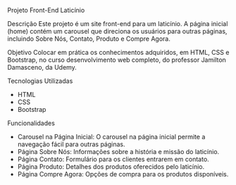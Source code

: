 Projeto Front-End Laticínio

Descrição
Este projeto é um site front-end para um laticínio. A página inicial (home) contém um carousel que direciona os usuários para outras páginas, incluindo Sobre Nós, Contato, Produto e Compre Agora.

Objetivo
Colocar em prática os conhecimentos adquiridos, em HTML, CSS e Bootstrap, no curso desenvolvimento web completo, do professor Jamilton Damasceno, da Udemy.

Tecnologias Utilizadas
- HTML
- CSS
- Bootstrap

Funcionalidades
- Carousel na Página Inicial: O carousel na página inicial permite a navegação fácil para outras páginas.
- Página Sobre Nós: Informações sobre a história e missão do laticínio.
- Página Contato: Formulário para os clientes entrarem em contato.
- Página Produto: Detalhes dos produtos oferecidos pelo laticínio.
- Página Compre Agora: Opções de compra para os produtos disponíveis.
